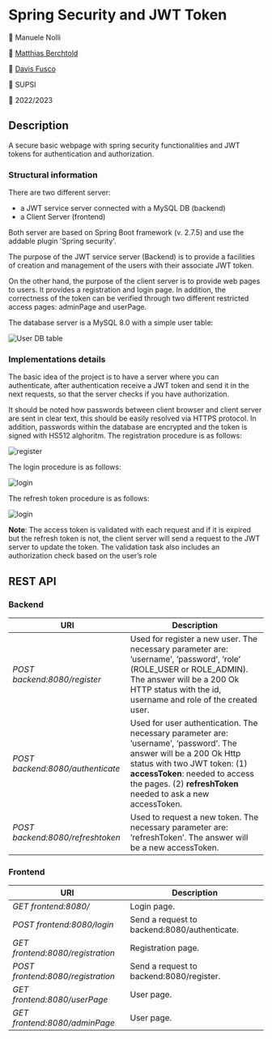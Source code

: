 # Spring Security and JWT Token

:frowning_person:	Manuele Nolli 

:frowning_person: [Matthias Berchtold](https://github.com/iammatthi)

:frowning_person: [Davis Fusco](https://github.com/davisf20)  

:school:	SUPSI

:calendar:	2022/2023

## Description 

A secure basic webpage with spring security functionalities and JWT tokens for authentication and authorization.

### Structural information

There are two different server:
 - a JWT service server connected with a MySQL DB (backend)
 - a Client Server (frontend)
 
 Both server are based on Spring Boot framework (v. 2.7.5) and use the addable plugin 'Spring security'.

The purpose of the JWT service server (Backend) is to provide a facilities of creation and management of the users with their associate JWT token.

On the other hand, the purpose of the client server is to provide web pages to users. It provides a registration and login page. In addition, the correctness of the token can be verified through two different restricted access pages: adminPage and userPage.

The database server is a MySQL 8.0 with a simple user table:

![User DB table](https://github.com/ManueleNolli/spring-security-jwt-token/blob/main/docs/images/dbTable.jpg)


### Implementations details
The basic idea of the project is to have a server where you can authenticate, after authentication receive a JWT token and send it in the next requests, so that the server checks if you have authorization.

It should be noted how passwords between client browser and client server are sent in clear text, this should be easily resolved via HTTPS protocol. In addition, passwords within the database are encrypted and the token is signed with HS512 alghoritm.
The registration procedure is as follows:

![register](https://github.com/ManueleNolli/spring-security-jwt-token/blob/main/docs/images/registration.png)

The login procedure is as follows:

![login](https://github.com/ManueleNolli/spring-security-jwt-token/blob/main/docs/images/login.png)

The refresh token procedure is as follows:

![login](https://github.com/ManueleNolli/spring-security-jwt-token/blob/main/docs/images/refreshToken.png)

**Note**: The access token is validated with each request and if it is expired but the refresh token is not, the client server will send a request to the JWT server to update the token. The validation task also includes an authorization check based on the user’s role

## REST API

### Backend

 URI | Description 
--- | ---
*POST backend:8080/register* | Used for register a new user. The necessary parameter are: ’username’, ’password’, ’role’ (ROLE_USER or ROLE_ADMIN). The answer will be a 200 Ok HTTP status with the id, username and role of the created user. 
*POST backend:8080/authenticate* | Used for user authentication. The necessary parameter are: ’username’, ’password’. The answer will be a 200 Ok Http status with two JWT token:  (1) **accessToken**: needed to access the pages.  (2) **refreshToken** needed to ask a new accessToken.
*POST backend:8080/refreshtoken* | Used to request a new token. The necessary parameter are: ’refreshToken’. The answer will be a new accessToken.
 
 ### Frontend

 URI | Description 
--- | ---
*GET frontend:8080/* | Login page.
*POST frontend:8080/login* | Send a request to backend:8080/authenticate.
*GET frontend:8080/registration* |  Registration page.
*POST frontend:8080/registration* |  Send a request to backend:8080/register.
*GET frontend:8080/userPage* |  User page.
*GET frontend:8080/adminPage* | User page.
